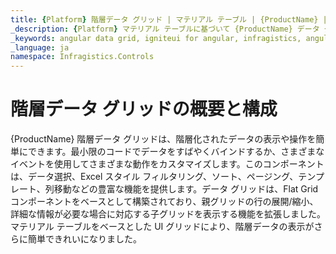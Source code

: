 ```yaml
---
title: {Platform} 階層データ グリッド | マテリアル テーブル | {ProductName} | インフラジスティックス
_description: {Platform} マテリアル テーブルに基づいて {ProductName} データ グリッドを使用し、さまざまな Angular イベントを使用してタッチ応答 Angular コンポーネントを作成する方法を説明します。
_keywords: angular data grid, igniteui for angular, infragistics, angular データ グリッド, インフラジスティックス
_language: ja
namespace: Infragistics.Controls
---
```


# 階層データ グリッドの概要と構成

{ProductName} 階層データ グリッドは、階層化されたデータの表示や操作を簡単にできます。最小限のコードでデータをすばやくバインドするか、さまざまなイベントを使用してさまざまな動作をカスタマイズします。このコンポーネントは、データ選択、Excel スタイル フィルタリング、ソート、ページング、テンプレート、列移動などの豊富な機能を提供します。データ グリッドは、Flat Grid コンポーネントをベースとして構築されており、親グリッドの行の展開/縮小、詳細な情報が必要な場合に対応する子グリッドを表示する機能を拡張しました。マテリアル テーブルをベースとした UI グリッドにより、階層データの表示がさらに簡単できれいになりました。

<!--
TODO port rest of topic from
https://github.com/IgniteUI/igniteui-docfx/blob/master/en/components/hierarchicalgrid/hierarchical-grid.md -->
